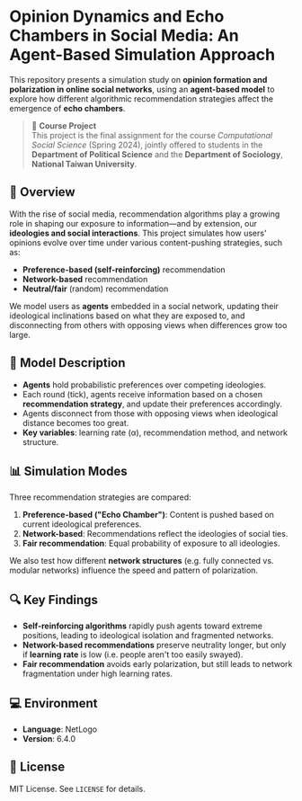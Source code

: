 # **Opinion Dynamics and Echo Chambers in Social Media: An Agent-Based Simulation Approach**

This repository presents a simulation study on **opinion formation and polarization in online social networks**, using an **agent-based model** to explore how different algorithmic recommendation strategies affect the emergence of **echo chambers**.

> 📘 **Course Project**  
> This project is the final assignment for the course *Computational Social Science* (Spring 2024), jointly offered to students in the **Department of Political Science** and the **Department of Sociology**, **National Taiwan University**.

## 🧠 Overview

With the rise of social media, recommendation algorithms play a growing role in shaping our exposure to information—and by extension, our **ideologies and social interactions**. This project simulates how users' opinions evolve over time under various content-pushing strategies, such as:
- **Preference-based (self-reinforcing)** recommendation  
- **Network-based** recommendation  
- **Neutral/fair** (random) recommendation  

We model users as **agents** embedded in a social network, updating their ideological inclinations based on what they are exposed to, and disconnecting from others with opposing views when differences grow too large.

## 🧪 Model Description

- **Agents** hold probabilistic preferences over competing ideologies.
- Each round (tick), agents receive information based on a chosen **recommendation strategy**, and update their preferences accordingly.
- Agents disconnect from those with opposing views when ideological distance becomes too great.
- **Key variables**: learning rate (α), recommendation method, and network structure.

## 📊 Simulation Modes

Three recommendation strategies are compared:
1. **Preference-based ("Echo Chamber")**: Content is pushed based on current ideological preferences.
2. **Network-based**: Recommendations reflect the ideologies of social ties.
3. **Fair recommendation**: Equal probability of exposure to all ideologies.

We also test how different **network structures** (e.g. fully connected vs. modular networks) influence the speed and pattern of polarization.

## 🔍 Key Findings

- **Self-reinforcing algorithms** rapidly push agents toward extreme positions, leading to ideological isolation and fragmented networks.
- **Network-based recommendations** preserve neutrality longer, but only if **learning rate** is low (i.e. people aren't too easily swayed).
- **Fair recommendation** avoids early polarization, but still leads to network fragmentation under high learning rates.

## 💻 Environment

- **Language**: NetLogo
- **Version**: 6.4.0


## 📜 License

MIT License. See `LICENSE` for details.
